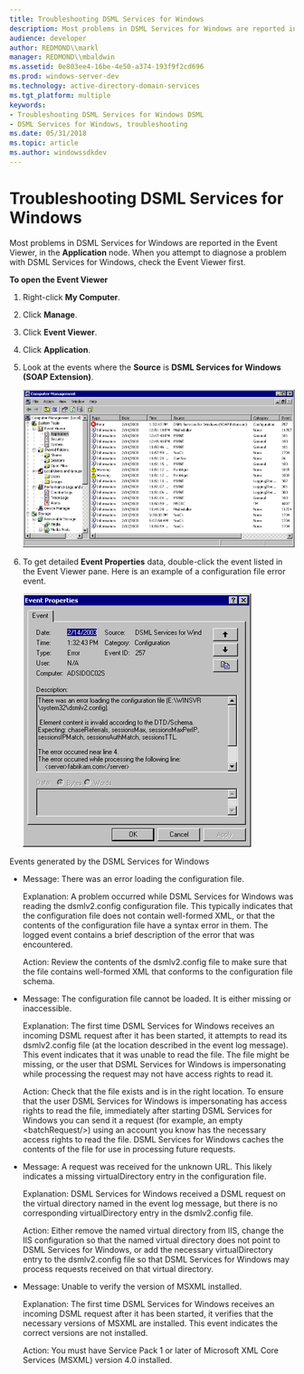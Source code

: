 ```yaml
---
title: Troubleshooting DSML Services for Windows
description: Most problems in DSML Services for Windows are reported in the Event Viewer, in the Application node. When you attempt to diagnose a problem with DSML Services for Windows, check the Event Viewer first.
audience: developer
author: REDMOND\\markl
manager: REDMOND\\mbaldwin
ms.assetid: 0e803ee4-16be-4e50-a374-193f9f2cd696
ms.prod: windows-server-dev
ms.technology: active-directory-domain-services
ms.tgt_platform: multiple
keywords:
- Troubleshooting DSML Services for Windows DSML
- DSML Services for Windows, troubleshooting
ms.date: 05/31/2018
ms.topic: article
ms.author: windowssdkdev
---
```


# Troubleshooting DSML Services for Windows

Most problems in DSML Services for Windows are reported in the Event Viewer, in the **Application** node. When you attempt to diagnose a problem with DSML Services for Windows, check the Event Viewer first.

**To open the Event Viewer**

1.  Right-click **My Computer**.
2.  Click **Manage**.
3.  Click **Event Viewer**.
4.  Click **Application**.
5.  Look at the events where the **Source** is **DSML Services for Windows (SOAP Extension)**.

    ![event viewer](images/eventlog.png)

6.  To get detailed **Event Properties** data, double-click the event listed in the Event Viewer pane. Here is an example of a configuration file error event.

    ![event properties](images/eventdetail.png)

Events generated by the DSML Services for Windows

-   Message: There was an error loading the configuration file.

    Explanation: A problem occurred while DSML Services for Windows was reading the dsmlv2.config configuration file. This typically indicates that the configuration file does not contain well-formed XML, or that the contents of the configuration file have a syntax error in them. The logged event contains a brief description of the error that was encountered.

    Action: Review the contents of the dsmlv2.config file to make sure that the file contains well-formed XML that conforms to the configuration file schema.

-   Message: The configuration file cannot be loaded. It is either missing or inaccessible.

    Explanation: The first time DSML Services for Windows receives an incoming DSML request after it has been started, it attempts to read its dsmlv2.config file (at the location described in the event log message). This event indicates that it was unable to read the file. The file might be missing, or the user that DSML Services for Windows is impersonating while processing the request may not have access rights to read it.

    Action: Check that the file exists and is in the right location. To ensure that the user DSML Services for Windows is impersonating has access rights to read the file, immediately after starting DSML Services for Windows you can send it a request (for example, an empty &lt;batchRequest/&gt;) using an account you know has the necessary access rights to read the file. DSML Services for Windows caches the contents of the file for use in processing future requests.

-   Message: A request was received for the unknown URL. This likely indicates a missing virtualDirectory entry in the configuration file.

    Explanation: DSML Services for Windows received a DSML request on the virtual directory named in the event log message, but there is no corresponding virtualDirectory entry in the dsmlv2.config file.

    Action: Either remove the named virtual directory from IIS, change the IIS configuration so that the named virtual directory does not point to DSML Services for Windows, or add the necessary virtualDirectory entry to the dsmlv2.config file so that DSML Services for Windows may process requests received on that virtual directory.

-   Message: Unable to verify the version of MSXML installed.

    Explanation: The first time DSML Services for Windows receives an incoming DSML request after it has been started, it verifies that the necessary versions of MSXML are installed. This event indicates the correct versions are not installed.

    Action: You must have Service Pack 1 or later of Microsoft XML Core Services (MSXML) version 4.0 installed.

 

 




